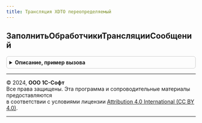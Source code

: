 ```yaml
---
title: Трансляция XDTO переопределяемый
---
```



## ЗаполнитьОбработчикиТрансляцииСообщений
<details style="margin: 1em 0; padding: 0.5em; border: 1px solid #ccc; border-radius: 6px;">

<summary style="font-weight: bold; cursor: pointer;">Описание, пример вызова</summary>

```bsl

// Заполняет переданный массив обработчиками трансляции сообщений между версиями.
// @skip-warning ПустойМетод - переопределяемый метод.
// Параметры:
//  МассивОбработчиков - Массив - Элементами массива являются общие модули.
//
Процедура ЗаполнитьОбработчикиТрансляцииСообщений(МассивОбработчиков) Экспорт
```

Пример вызова
```bsl
ТрансляцияXDTOПереопределяемый.ЗаполнитьОбработчикиТрансляцииСообщений(МассивОбработчиков) 
```
</details>

---

© 2024, **ООО 1С-Софт**  
Все права защищены. Эта программа и сопроводительные материалы предоставляются  
в соответствии с условиями лицензии [Attribution 4.0 International (CC BY 4.0)](https://creativecommons.org/licenses/by/4.0/legalcode).

---
